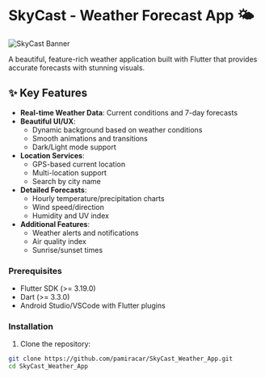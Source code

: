 # SkyCast - Weather Forecast App 🌤️

![SkyCast Banner](https://via.placeholder.com/1200x400/5B86E5/FFFFFF?text=SkyCast+Weather+App)

A beautiful, feature-rich weather application built with Flutter that provides accurate forecasts with stunning visuals.

## ✨ Key Features

- **Real-time Weather Data**: Current conditions and 7-day forecasts
- **Beautiful UI/UX**: 
  - Dynamic background based on weather conditions
  - Smooth animations and transitions
  - Dark/Light mode support
- **Location Services**:
  - GPS-based current location
  - Multi-location support
  - Search by city name
- **Detailed Forecasts**:
  - Hourly temperature/precipitation charts
  - Wind speed/direction
  - Humidity and UV index
- **Additional Features**:
  - Weather alerts and notifications
  - Air quality index
  - Sunrise/sunset times


### Prerequisites

- Flutter SDK (>= 3.19.0)
- Dart (>= 3.3.0)
- Android Studio/VSCode with Flutter plugins

### Installation

1. Clone the repository:
```bash
git clone https://github.com/pamiracar/SkyCast_Weather_App.git
cd SkyCast_Weather_App
